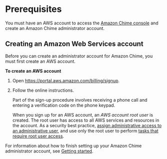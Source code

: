 # Prerequisites<a name="prereqs"></a>

You must have an AWS account to access the [Amazon Chime console](https://console.chime.aws.amazon.com/) and create an Amazon Chime administrator account\.

## Creating an Amazon Web Services account<a name="aws-account"></a>

Before you can create an administrator account for Amazon Chime, you must first create an AWS account\.

**To create an AWS account**

1. Open [https://portal\.aws\.amazon\.com/billing/signup](https://portal.aws.amazon.com/billing/signup)\.

1. Follow the online instructions\.

   Part of the sign\-up procedure involves receiving a phone call and entering a verification code on the phone keypad\.

   When you sign up for an AWS account, an *AWS account root user* is created\. The root user has access to all AWS services and resources in the account\. As a security best practice, [assign administrative access to an administrative user](https://docs.aws.amazon.com/singlesignon/latest/userguide/getting-started.html), and use only the root user to perform [tasks that require root user access](https://docs.aws.amazon.com/general/latest/gr/root-vs-iam.html#aws_tasks-that-require-root)\.

For information about how to finish setting up your Amazon Chime administrator account, see [Getting started](getting-started.md)\.
